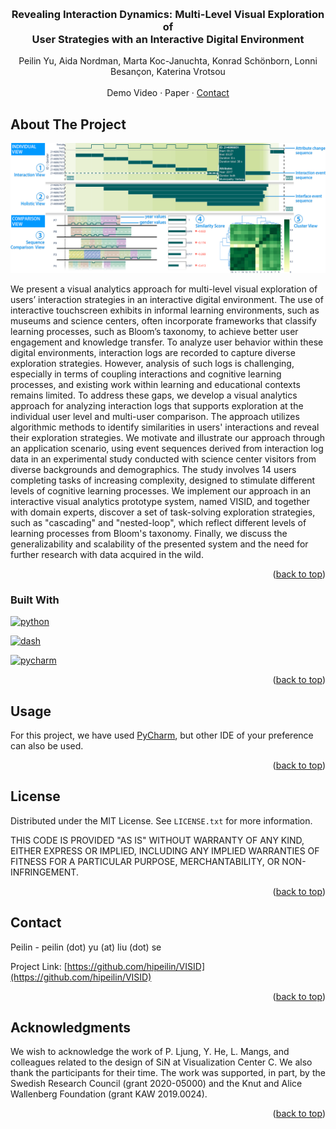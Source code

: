 <a name="readme-top"></a>





<!-- PROJECT LOGO -->
<br />
<div align="center">
<!--   <a href="https://github.com/github_username/repo_name">
    <img src="images/logo.png" alt="Logo" width="80" height="80">
  </a> -->

<h3 align="center">Revealing Interaction Dynamics: Multi-Level Visual Exploration of <br/> User Strategies with an Interactive Digital Environment</h3>

  <p align="center">
    Peilin Yu, Aida Nordman, Marta Koc-Januchta, Konrad Schönborn, Lonni Besançon, Katerina Vrotsou
    <br/><br/>
    Demo Video
    ·
    Paper
    ·
    <a href="#contact">Contact</a>
  </p>
</div>




<!-- ABOUT THE PROJECT -->
## About The Project

[![Teaser][teaser]]()

We present a visual analytics approach for multi-level visual exploration of users’ interaction strategies in an interactive digital environment.
The use of interactive touchscreen exhibits in informal learning environments, such as museums and science centers, often incorporate frameworks that classify learning processes, such as Bloom’s taxonomy, to achieve better user engagement and knowledge transfer.
To analyze user behavior within these digital environments, interaction logs are recorded to capture diverse exploration strategies.
However, analysis of such logs is challenging, especially in terms of coupling interactions and cognitive learning processes, and existing work within learning and educational contexts remains limited.
To address these gaps, we develop a visual analytics approach for analyzing interaction logs that supports exploration at the individual user level and multi-user comparison. 
The approach utilizes algorithmic methods to identify similarities in users' interactions and reveal their exploration strategies.
We motivate and illustrate our approach through an application scenario, using event sequences derived from interaction log data in an experimental study conducted with science center visitors from diverse backgrounds and demographics.
The study involves 14 users completing tasks of increasing complexity, designed to stimulate different levels of cognitive learning processes.
We implement our approach in an interactive visual analytics prototype system, named VISID, and together with domain experts, discover a set of task-solving exploration strategies, such as "cascading" and "nested-loop", which reflect different levels of learning processes from Bloom's taxonomy. 
Finally, we discuss the generalizability and scalability of the presented system and the need for further research with data acquired in the wild.  

<p align="right">(<a href="#readme-top">back to top</a>)</p>



### Built With

[![python][python-shield]][python-url]

[![dash][dash-shield]][dash-url]

[![pycharm][pycharm-shield]][pycharm-url]



<p align="right">(<a href="#readme-top">back to top</a>)</p>


<!-- USAGE EXAMPLES -->
## Usage

For this project, we have used [PyCharm](https://www.jetbrains.com/pycharm), but other IDE of your preference can also be used. 

<p align="right">(<a href="#readme-top">back to top</a>)</p>

<!-- ######################## -->
<!-- LICENSE -->
## License

Distributed under the MIT License. See `LICENSE.txt` for more information.

THIS CODE IS PROVIDED "AS IS" WITHOUT WARRANTY OF ANY KIND, EITHER EXPRESS OR IMPLIED, INCLUDING ANY IMPLIED WARRANTIES OF FITNESS FOR A PARTICULAR PURPOSE, MERCHANTABILITY, OR NON-INFRINGEMENT.

<p align="right">(<a href="#readme-top">back to top</a>)</p>

<!-- ######################## -->
<!-- CONTACT -->
## Contact 
<a name="contact"></a>

Peilin - peilin (dot) yu (at) liu (dot) se

Project Link: [https://github.com/hipeilin/VISID](https://github.com/hipeilin/VISID)

<p align="right">(<a href="#readme-top">back to top</a>)</p>

<!-- ######################## -->
<!-- ACKNOWLEDGMENTS -->
## Acknowledgments

We wish to acknowledge the work of P. Ljung, Y. He, L. Mangs, and colleagues related to the design of SiN at Visualization Center C. 
We also thank the participants for their time. 
The work was supported, in part, by the Swedish Research Council (grant 2020-05000) and the Knut and Alice Wallenberg Foundation (grant KAW 2019.0024). 

<p align="right">(<a href="#readme-top">back to top</a>)</p>



<!-- MARKDOWN LINKS & IMAGES -->
<!-- https://www.markdownguide.org/basic-syntax/#reference-style-links -->
<!-- Reousrces: https://dev.to/envoy_/150-badges-for-github-pnk -->
[python-shield]: https://img.shields.io/badge/Python-3776AB?style=for-the-badge&logo=python&logoColor=white
[python-url]: https://www.python.org/downloads/release/python-3100
[dash-shield]: https://img.shields.io/badge/dash-008DE4?style=for-the-badge&logo=dash&logoColor=white
[dash-url]: https://dash.plotly.com
[pycharm-shield]: https://img.shields.io/badge/PyCharm-000000.svg?&style=for-the-badge&logo=PyCharm&logoColor=white
[pycharm-url]: https://www.jetbrains.com/pycharm
[teaser]: images/teaser.png

